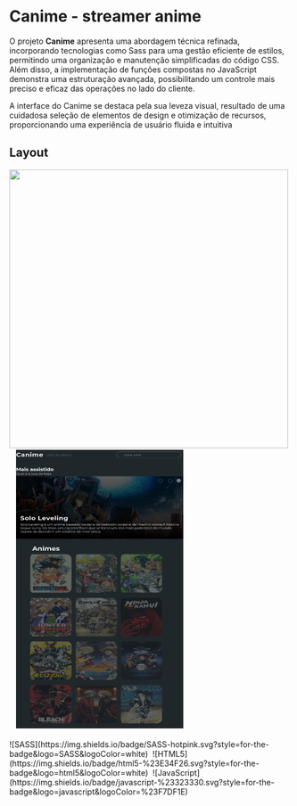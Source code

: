 # Canime - streamer anime


O projeto **Canime** apresenta uma abordagem técnica refinada, incorporando tecnologias como Sass para uma gestão eficiente de estilos, permitindo uma organização e manutenção simplificadas do código CSS.                          
Além disso, a implementação de funções compostas no JavaScript demonstra uma estruturação avançada, possibilitando um controle mais preciso e eficaz das operações no lado do cliente.

A interface do Canime se destaca pela sua leveza visual, resultado de uma cuidadosa seleção de elementos de design e otimização de recursos, proporcionando uma experiência de usuário fluida e intuitiva

## Layout

<div>
<img src="https://raw.githubusercontent.com/cardosource/saveimgs/main/streamer-anime-page1.png" width="500px" height="500px" />
&nbsp;&nbsp;
<img src="https://raw.githubusercontent.com/cardosource/saveimgs/main/streamer-anime-page1-2.png" width="300px" height="500px" />

</div>
<br/>
![SASS](https://img.shields.io/badge/SASS-hotpink.svg?style=for-the-badge&logo=SASS&logoColor=white)&nbsp;&nbsp;![HTML5](https://img.shields.io/badge/html5-%23E34F26.svg?style=for-the-badge&logo=html5&logoColor=white)&nbsp;&nbsp;![JavaScript](https://img.shields.io/badge/javascript-%23323330.svg?style=for-the-badge&logo=javascript&logoColor=%23F7DF1E)
